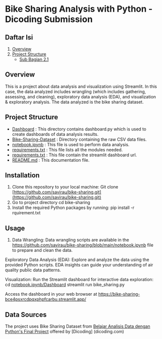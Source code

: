 # Bike Sharing Analysis with Python - Dicoding Submission
## Daftar Isi
1. [Overview](#Overview)
2. [Project Structure](#ProjectStucture)
   - [Sub Bagian 2.1](#sub-bagian-21)
 ## Overview 
This is a project about data analysis and visualization using Streamlit. In this case, the data analyzed includes wrangling (which includes gathering, assessing, and cleaning), exploratory data analysis (EDA), and visualization & exploratory analysis. The data analyzed is the bike sharing dataset.

## Project Structure
- [Dashboard]([https://url-yang-dituju.com](https://github.com/savirau/bike-sharing/tree/main/Dashboard))
 : This directory contains dashboard.py which is used to create dashboards of data analysis results.
- [Bike-Sharing-Dataset](https://github.com/savirau/bike-sharing/tree/main/Bike-Sharing-Dataset) : Directory containing the raw CSV data files.
- [notebook.ipynb](https://github.com/savirau/bike-sharing/blob/main/notebook.ipynb) : This file is used to perform data analysis.
- [requirements.txt](https://github.com/savirau/bike-sharing/blob/main/notebook.ipynb) : This file lists all the modules needed.
- [requirements.txt](https://github.com/savirau/bike-sharing/blob/main/url.txt) : This file contain the streamlit dashboard url. 
- [README.md](https://github.com/savirau/bike-sharing/blob/main/README.md) : This documentation file.

## Installation
1. Clone this repository to your local machine:
Git clone [https://github.com/savirau/bike-sharing.git](https://github.com/savirau/bike-sharing.git)
2. Go to project directory
cd bike-sharing
3. Install the required Python packages by running:
pip install -r rquirement.txt

## Usage
1. Data Wrangling: Data wrangling scripts are available in the https://github.com/savirau/bike-sharing/blob/main/notebook.ipynb file to prepare and clean the data.

Exploratory Data Analysis (EDA): Explore and analyze the data using the provided Python scripts. EDA insights can guide your understanding of air quality public data patterns.

Visualization: Run the Streamlit dashboard for interactive data exploration:
cd [notebook.ipynb/Dashboard](https://github.com/savirau/bike-sharing/tree/main/Dashboard)
streamlit run bike_sharing.py

Access the dashboard in your web browser at https://bike-sharing-bce4psxrcdpqxphpfcarbu.streamlit.app/ 

## Data Sources
The project uses Bike Sharing Dataset from [Belajar Analisis Data dengan Python's Final Project](https://www.kaggle.com/datasets/lakshmi25npathi/bike-sharing-dataset) offered by [Dicoding] (dicoding.com)

